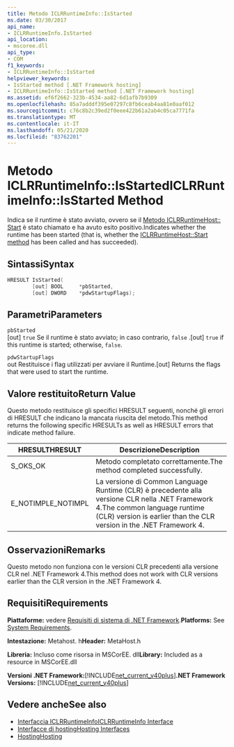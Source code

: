 ```yaml
---
title: Metodo ICLRRuntimeInfo::IsStarted
ms.date: 03/30/2017
api_name:
- ICLRRuntimeInfo.IsStarted
api_location:
- mscoree.dll
api_type:
- COM
f1_keywords:
- ICLRRuntimeInfo::IsStarted
helpviewer_keywords:
- IsStarted method [.NET Framework hosting]
- ICLRRuntimeInfo::IsStarted method [.NET Framework hosting]
ms.assetid: ef6f2662-323b-4534-aa82-6d1afb7b9309
ms.openlocfilehash: 85a7adddf395e07297c8fb6ceab4aa81e0aaf012
ms.sourcegitcommit: c76c8b2c39ed2f0eee422b61a2ab4c05ca7771fa
ms.translationtype: MT
ms.contentlocale: it-IT
ms.lasthandoff: 05/21/2020
ms.locfileid: "83762201"
---
```

# <a name="iclrruntimeinfoisstarted-method"></a><span data-ttu-id="74e07-102">Metodo ICLRRuntimeInfo::IsStarted</span><span class="sxs-lookup"><span data-stu-id="74e07-102">ICLRRuntimeInfo::IsStarted Method</span></span>
<span data-ttu-id="74e07-103">Indica se il runtime è stato avviato, ovvero se il [Metodo ICLRRuntimeHost:: Start](iclrruntimehost-start-method.md) è stato chiamato e ha avuto esito positivo.</span><span class="sxs-lookup"><span data-stu-id="74e07-103">Indicates whether the runtime has been started (that is, whether the [ICLRRuntimeHost::Start method](iclrruntimehost-start-method.md) has been called and has succeeded).</span></span>  
  
## <a name="syntax"></a><span data-ttu-id="74e07-104">Sintassi</span><span class="sxs-lookup"><span data-stu-id="74e07-104">Syntax</span></span>  
  
```cpp  
HRESULT IsStarted(  
        [out] BOOL     *pbStarted,  
        [out] DWORD    *pdwStartupFlags);  
```  
  
## <a name="parameters"></a><span data-ttu-id="74e07-105">Parametri</span><span class="sxs-lookup"><span data-stu-id="74e07-105">Parameters</span></span>  
 `pbStarted`  
 <span data-ttu-id="74e07-106">[out] `true` Se il runtime è stato avviato; in caso contrario, `false` .</span><span class="sxs-lookup"><span data-stu-id="74e07-106">[out] `true` if this runtime is started; otherwise, `false`.</span></span>  
  
 `pdwStartupFlags`  
 <span data-ttu-id="74e07-107">out Restituisce i flag utilizzati per avviare il Runtime.</span><span class="sxs-lookup"><span data-stu-id="74e07-107">[out] Returns the flags that were used to start the runtime.</span></span>  
  
## <a name="return-value"></a><span data-ttu-id="74e07-108">Valore restituito</span><span class="sxs-lookup"><span data-stu-id="74e07-108">Return Value</span></span>  
 <span data-ttu-id="74e07-109">Questo metodo restituisce gli specifici HRESULT seguenti, nonché gli errori di HRESULT che indicano la mancata riuscita del metodo.</span><span class="sxs-lookup"><span data-stu-id="74e07-109">This method returns the following specific HRESULTs as well as HRESULT errors that indicate method failure.</span></span>  
  
|<span data-ttu-id="74e07-110">HRESULT</span><span class="sxs-lookup"><span data-stu-id="74e07-110">HRESULT</span></span>|<span data-ttu-id="74e07-111">Descrizione</span><span class="sxs-lookup"><span data-stu-id="74e07-111">Description</span></span>|  
|-------------|-----------------|  
|<span data-ttu-id="74e07-112">S_OK</span><span class="sxs-lookup"><span data-stu-id="74e07-112">S_OK</span></span>|<span data-ttu-id="74e07-113">Metodo completato correttamente.</span><span class="sxs-lookup"><span data-stu-id="74e07-113">The method completed successfully.</span></span>|  
|<span data-ttu-id="74e07-114">E_NOTIMPL</span><span class="sxs-lookup"><span data-stu-id="74e07-114">E_NOTIMPL</span></span>|<span data-ttu-id="74e07-115">La versione di Common Language Runtime (CLR) è precedente alla versione CLR nella .NET Framework 4.</span><span class="sxs-lookup"><span data-stu-id="74e07-115">The common language runtime (CLR) version is earlier than the CLR version in the .NET Framework 4.</span></span>|  
  
## <a name="remarks"></a><span data-ttu-id="74e07-116">Osservazioni</span><span class="sxs-lookup"><span data-stu-id="74e07-116">Remarks</span></span>  
 <span data-ttu-id="74e07-117">Questo metodo non funziona con le versioni CLR precedenti alla versione CLR nel .NET Framework 4.</span><span class="sxs-lookup"><span data-stu-id="74e07-117">This method does not work with CLR versions earlier than the CLR version in the .NET Framework 4.</span></span>  
  
## <a name="requirements"></a><span data-ttu-id="74e07-118">Requisiti</span><span class="sxs-lookup"><span data-stu-id="74e07-118">Requirements</span></span>  
 <span data-ttu-id="74e07-119">**Piattaforme:** vedere [Requisiti di sistema di .NET Framework](../../get-started/system-requirements.md).</span><span class="sxs-lookup"><span data-stu-id="74e07-119">**Platforms:** See [System Requirements](../../get-started/system-requirements.md).</span></span>  
  
 <span data-ttu-id="74e07-120">**Intestazione:** Metahost. h</span><span class="sxs-lookup"><span data-stu-id="74e07-120">**Header:** MetaHost.h</span></span>  
  
 <span data-ttu-id="74e07-121">**Libreria:** Incluso come risorsa in MSCorEE. dll</span><span class="sxs-lookup"><span data-stu-id="74e07-121">**Library:** Included as a resource in MSCorEE.dll</span></span>  
  
 <span data-ttu-id="74e07-122">**Versioni .NET Framework:**[!INCLUDE[net_current_v40plus](../../../../includes/net-current-v40plus-md.md)]</span><span class="sxs-lookup"><span data-stu-id="74e07-122">**.NET Framework Versions:** [!INCLUDE[net_current_v40plus](../../../../includes/net-current-v40plus-md.md)]</span></span>  
  
## <a name="see-also"></a><span data-ttu-id="74e07-123">Vedere anche</span><span class="sxs-lookup"><span data-stu-id="74e07-123">See also</span></span>

- [<span data-ttu-id="74e07-124">Interfaccia ICLRRuntimeInfo</span><span class="sxs-lookup"><span data-stu-id="74e07-124">ICLRRuntimeInfo Interface</span></span>](iclrruntimeinfo-interface.md)
- [<span data-ttu-id="74e07-125">Interfacce di hosting</span><span class="sxs-lookup"><span data-stu-id="74e07-125">Hosting Interfaces</span></span>](hosting-interfaces.md)
- [<span data-ttu-id="74e07-126">Hosting</span><span class="sxs-lookup"><span data-stu-id="74e07-126">Hosting</span></span>](index.md)
